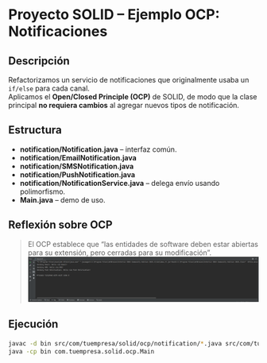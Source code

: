 # Proyecto SOLID – Ejemplo OCP: Notificaciones

## Descripción
Refactorizamos un servicio de notificaciones que originalmente usaba un `if/else` para cada canal.  
Aplicamos el **Open/Closed Principle (OCP)** de SOLID, de modo que la clase principal **no requiera cambios** al agregar nuevos tipos de notificación.

## Estructura
- **notification/Notification.java** – interfaz común.
- **notification/EmailNotification.java**
- **notification/SMSNotification.java**
- **notification/PushNotification.java**
- **notification/NotificationService.java** – delega envío usando polimorfismo.
- **Main.java** – demo de uso.

## Reflexión sobre OCP
> El OCP establece que “las entidades de software deben estar abiertas para su extensión, pero cerradas para su modificación”.
![img.png](img.png)
## Ejecución
```bash
javac -d bin src/com/tuempresa/solid/ocp/notification/*.java src/com/tuempresa/solid/ocp/Main.java
java -cp bin com.tuempresa.solid.ocp.Main
